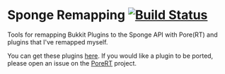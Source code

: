 # Sponge Remapping [![Build Status](http://jenkins.maxqia.com/buildStatus/icon?job=SpongePlugins)](http://jenkins.maxqia.com/job/SpongePlugins/)
Tools for remapping Bukkit Plugins to the Sponge API with Pore(RT) and plugins that I've remapped myself.

You can get these plugins [here](https://jenkins.maxqia.com/job/SpongePlugins/lastSuccessfulBuild/).
If you would like a plugin to be ported, please open an issue on the [PoreRT](https://github.com/Maxqia/PoreRT) project.
